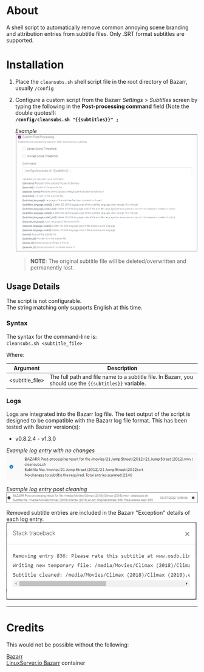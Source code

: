 # About
A shell script to automatically remove common annoying scene branding and attribution entries from subtitle files.
Only .SRT format subtitles are supported.

# Installation
1. Place the `cleansubs.sh` shell script file in the root directory of Bazarr, usually `/config`
2. Configure a custom script from the Bazarr *Settings* > *Subtitles* screen by typing the following in the **Post-processing command** field (Note the double quotes!):  
   **`/config/cleansubs.sh "{{subtitles}}" ;`**  

   *Example*  
   ![cleansubs](.assets/bazarr-settings-subtitles.png "Bazarr subtitles settings")


   >**NOTE:** The original subtitle file will be deleted/overwritten and permanently lost.

## Usage Details
The script is not configurable.  
The string matching only supports English at this time.

### Syntax
The syntax for the command-line is:  
`cleansubs.sh <subtitle_file>`

Where:

Argument|Description
---|---
<subtitle_file>|The full path and file name to a subtitle file. In Bazarr, you should use the `{{subtitles}}` variable.

### Logs
Logs are integrated into the Bazarr log file. The text output of the script is designed to be compatible with the Bazarr log file format. This has been tested with Bazarr version(s):
- v0.8.2.4 - v1.3.0

*Example log entry with no changes*  
![normal log](.assets/bazarr-log1.png "Bazarr log entry")

*Example log entry post cleaning*  
![cleaned subtitle log](.assets/bazarr-log2.png "Bazarr log entry")

Removed subtitle entries are included in the Bazarr "Exception" details of each log entry.  
![cleaned subtitle log detail](.assets/bazarr-log2-detail.png "Bazarr log traceback")

___

# Credits

This would not be possible without the following:

[Bazarr](https://www.bazarr.media/ "Bazarr homepage")  
[LinuxServer.io Bazarr](https://hub.docker.com/r/linuxserver/bazarr "Bazarr Docker container") container
